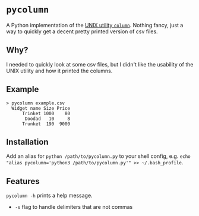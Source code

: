 # `pycolumn`
A Python implementation of the [UNIX utility `column`](https://linux.die.net/man/1/column). Nothing fancy, just a way to quickly get a decent pretty printed version of csv files.

## Why?
I needed to quickly look at some csv files, but I didn't like the usability of the UNIX utility and how it printed the columns.

## Example

```
> pycolumn example.csv
  Widget name Size Price
      Trinket 1000    80
       Doodad   10     8
      Trunket  190  9000
```

## Installation

Add an alias for `python /path/to/pycolumn.py` to your shell config, e.g. `echo "alias pycolumn='python3 /path/to/pycolumn.py'" >> ~/.bash_profile`.

## Features
`pycolumn -h` prints a help message.

* `-s` flag to handle delimiters that are not commas
